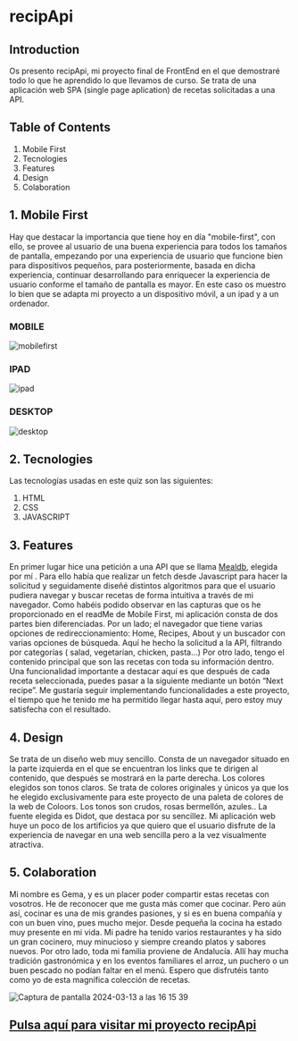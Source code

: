 # recipApi

## Introduction
Os presento recipApi, mi proyecto final de FrontEnd en el que demostraré todo lo que he aprendido lo que llevamos de curso. Se trata de una aplicación web SPA (single page aplication) de recetas solicitadas a una API. 

## Table of Contents
1. Mobile First
2. Tecnologies
3. Features
4. Design
5. Colaboration

## 1. Mobile First

Hay que destacar la importancia que tiene hoy en día "mobile-first", con ello, se provee al usuario de una buena experiencia para todos los tamaños de pantalla, empezando por una experiencia de usuario que funcione bien para dispositivos pequeños, para posteriormente, basada en dicha experiencia, continuar desarrollando para enriquecer la experiencia de usuario conforme el tamaño de pantalla es mayor. En este caso os muestro lo bien que se adapta mi proyecto a un dispositivo móvil, a un ipad y a un ordenador.

### MOBILE

![mobilefirst](https://github.com/Gemagit/recipApi/assets/143506667/d9dbb0ec-44e4-4b18-9949-50c7ca4a004a)

### IPAD

![ipad](https://github.com/Gemagit/recipApi/assets/143506667/adf00604-c04b-4251-b9d7-602faed798cd)

### DESKTOP

![desktop](https://github.com/Gemagit/recipApi/assets/143506667/8b18d448-b0aa-4a94-a4cd-da1179e9ee4e)

## 2. Tecnologies

Las tecnologías usadas en este quiz son las siguientes:
1. HTML
2. CSS
3. JAVASCRIPT


## 3. Features

En primer lugar hice una petición a una API que se llama [Mealdb]([https://www.themealdb.com/]), elegida por mí . Para ello había que realizar un fetch desde Javascript para hacer la solicitud y seguidamente diseñé distintos algoritmos para que el usuario pudiera navegar y buscar recetas de forma intuitiva a través de mi navegador. Como habéis podido observar en las capturas que os he proporcionado en el readMe de Mobile First, mi aplicación consta de dos partes bien diferenciadas. Por un lado; el navegador que tiene varias opciones de redireccionamiento: Home, Recipes, About y un buscador con varias opciones de búsqueda. Aquí he hecho la solicitud a la API, filtrando por categorías ( salad, vegetarían, chicken, pasta…)
Por otro lado, tengo el contenido principal que son las recetas con toda su información dentro. Una funcionalidad importante a destacar aquí es que después de cada receta seleccionada, puedes pasar a la siguiente mediante un botón “Next recipe”. Me gustaría seguir implementando funcionalidades a este proyecto, el tiempo que he tenido me ha permitido llegar hasta aquí, pero estoy muy satisfecha con el resultado.



## 4. Design

Se trata de un diseño web muy sencillo. Consta de un navegador situado en la parte izquierda en el que se encuentran los links que te dirigen al contenido, que después se mostrará en la parte derecha. Los colores elegidos son tonos claros. Se trata de colores originales y únicos ya que los he elegido exclusivamente para este proyecto de una paleta de colores de la web de Coloors. Los tonos son crudos, rosas bermellón, azules..
La fuente elegida es Didot, que destaca por su sencillez. Mi aplicación web huye un poco de los artificios ya que quiero que el usuario disfrute de la experiencia de navegar en una web sencilla pero a la vez visualmente atractiva.



## 5. Colaboration

Mi nombre es Gema, y es un placer poder compartir estas recetas con vosotros. He de reconocer que me gusta más comer que cocinar. Pero aún así, cocinar es una de mis grandes pasiones, y si es en buena compañía y con un buen vino, pues mucho mejor. Desde pequeña la cocina ha estado muy presente en mi vida. Mi padre ha tenido varios restaurantes y ha sido un gran cocinero, muy minucioso y siempre creando platos y sabores nuevos. Por otro lado, toda mi familia proviene de Andalucía. Allí hay mucha tradición gastronómica y en los eventos familiares el arroz, un puchero o un buen pescado no podían faltar en el menú. Espero que disfrutéis tanto como yo de esta magnífica colección de recetas.

![Captura de pantalla 2024-03-13 a las 16 15 39](https://github.com/Gemagit/quiz2.0/assets/143506667/4b5a34e0-1914-4145-af1f-a52c3c407f59)

## [Pulsa aquí para visitar mi proyecto recipApi]([https://gemagit.github.io/recipApi/])
